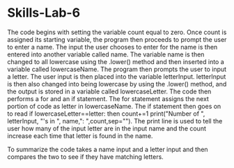 # Skills-Lab-6
The code begins with setting the variable count equal to zero. Once count is assigned its starting variable, the program then proceeds to prompt the user to enter a name. The input the user chooses to enter for the name is then entered into another variable called name. The variable name is then changed to all lowercase using the .lower() method and then inserted into a variable called lowercaseName. 
The program then prompts the user to input a letter. The user input is then placed into the variable letterInput. letterInput is then also changed into being lowercase by using the .lower() method, and the output is stored in a variable called lowercaseLetter. 
The code then performs a for and an if statement. The for statement assigns the next portion of code as letter in lowercaseName. The if statement then goes on to read if lowercaseLetter==letter: then count+=1
print("Number of ", letterInput, "'s in ", name,": ",count,sep=""). The print line is used to tell the user how many of the input letter are in the input name and the count increase each time that letter is found in the name.

To summarize the code takes a name input and a letter input and then compares the two to see if they have matching letters. 
